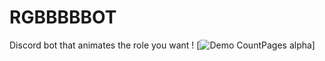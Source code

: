 # RGBBBBBOT
Discord bot that animates the role you want !
[![Demo CountPages alpha](https://j.gifs.com/lxZgr5.gif)]
